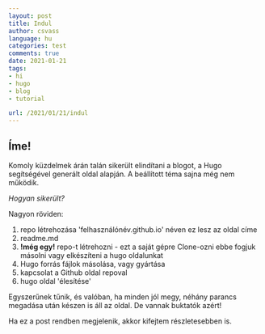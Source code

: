 ```yaml
---
layout: post
title: Indul
author: csvass
language: hu
categories: test
comments: true
date: 2021-01-21
tags:
- hi
- hugo
- blog
- tutorial

url: /2021/01/21/indul
---
```


## Íme!

Komoly küzdelmek árán talán sikerült elindítani a blogot, a Hugo segítségével generált oldal alapján. A beállított téma sajna még nem működik. 

*Hogyan sikerült?*

Nagyon röviden:
1. repo létrehozása 'felhasználónév.github.io' néven ez lesz az oldal címe
2. readme.md 
3. **!még egy!** repo-t létrehozni - ezt a saját gépre Clone-ozni ebbe fogjuk másolni vagy elkészíteni a hugo oldalunkat
4. Hugo forrás fájlok másolása, vagy gyártása
5. kapcsolat a Github oldal repoval
6. hugo oldal 'élesítése'

Egyszerűnek tűnik, és valóban, ha minden jól megy, néhány parancs megadása után készen is áll az oldal. De vannak buktatók azért!

Ha ez a post rendben megjelenik, akkor kifejtem részletesebben is.
